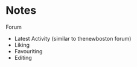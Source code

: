 # Notes

<p>Forum</p>

<ul>	
	<li>Latest Activity (similar to thenewboston forum)</li>
	<li>Liking</li>
	<li>Favouriting</li>
	<li>Editing</li>
</ul>
